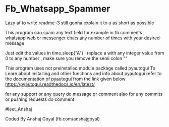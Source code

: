 # Fb_Whatsapp_Spammer

Lazy af to write readme :3 still gonna explain it to u as short as possible

This program can spam any text field for example in fb comments , whatsapp web or messenger chats any number of times with your desired message 

Just edit the values in time.sleep("A") , replace a with any integer value from 0 to any number , make sure you remove the semi colon ""

This program uses not preinstalled module package called pyautogui 
To Learn about installing and other functions and info about pyautogui refer to the documentation of pyautogui from the link given below 
https://pyautogui.readthedocs.io/en/latest/

for any support or any query do message or comment 
also for any commits or pushing requests do comment

#leet_Anshaj

Coded By Anshaj Goyal (fb.com/anshajgoyal)
